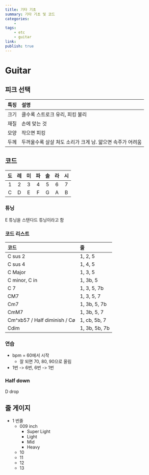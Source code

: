 ```yaml
---
title: 기타 기초
summary: 기타 기초 및 코드
categories:
    - 
tags:
    - etc
    - guitar
link: 
publish: true
---
```


# Guitar

## 피크 선택

| 특징 | 설명 |
| :-- | :-- |
| 크기 | 클수록 스트로크 유리, 피킹 불리 |
| 재질 | 손에 맞는 것 |
| 모양 | 작으면 피킹 |
| 두께 | 두꺼울수록 살살 쳐도 소리가 크게 남. 얇으면 속주가 어려움 |

## 코드

| 도 | 레 | 미 | 파 | 솔 | 라 | 시 |
| :--: | :--: | :--: | :--: | :--: | :--: | :--: |
| 1 | 2 | 3 | 4 | 5 | 6 | 7 |
| C | D | E | F | G | A | B |

### 튜닝

E 튜닝을 스탠다드 튜닝이라고 함

### 코드 리스트

| 코드 | 줄 |
| :-- | :-- |
| C sus 2 | 1, 2, 5 |
| C sus 4 | 1, 4, 5 |
| C Major | 1, 3, 5 |
| C minor, C in | 1, 3b, 5 |
| C 7 | 1, 3, 5, 7b |
| CM7 | 1, 3, 5, 7 |
| Cm7 | 1, 3b, 5, 7b |
| CmM7 | 1, 3b, 5, 7 |
| Cm^xb57 / Half diminish / Cø | 1, cb, 5b, 7 |
| Cdim | 1, 3b, 5b, 7b |

### 연습

- bpm = 60에서 시작
  - 잘 되면 70, 80, 90으로 올림
- 1번 -> 6번, 6번 -> 1번

### Half down

D drop

## 줄 게이지

- 1 번줄
  - 009 inch
    - Super Light
    - Light
    - Mid
    - Heavy
  - 10
  - 11
  - 12
  - 13
